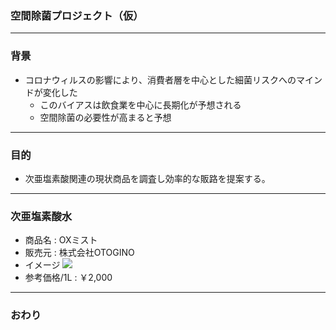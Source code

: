 ### 空間除菌プロジェクト（仮）

---

### 背景
* コロナウィルスの影響により、消費者層を中心とした細菌リスクへのマインドが変化した
  - このバイアスは飲食業を中心に長期化が予想される
  - 空間除菌の必要性が高まると予想
  
---

### 目的
* 次亜塩素酸関連の現状商品を調査し効率的な販路を提案する。

---
### 次亜塩素酸水

* 商品名 : OXミスト
* 販売元 : 株式会社OTOGINO
* イメージ
![](https://image.rakuten.co.jp/otogino/cabinet/drdr/ox-mist-pop_12a.jpg)
* 参考価格/1L : ￥2,000

---

### おわり

